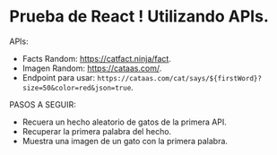 # Prueba de React ! Utilizando APIs.

APIs:
- Facts Random: https://catfact.ninja/fact.
- Imagen Random: https://cataas.com/.
- Endpoint para usar: `https://cataas.com/cat/says/${firstWord}?size=50&color=red&json=true`.

PASOS A SEGUIR:

- Recuera un hecho aleatorio de gatos de la primera API.
- Recuperar la primera palabra del hecho.
- Muestra una imagen de un gato con la primera palabra.
